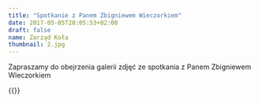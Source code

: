 ```yaml
---
title: "Spotkanie z Panem Zbigniewem Wieczorkiem"
date: 2017-05-05T20:05:53+02:00
draft: false
name: Zarząd Koła
thumbnail: 2.jpg
---
```


Zapraszamy do obejrzenia galerii zdjęć ze spotkania z Panem Zbigniewem Wieczorkiem

<!--more-->

{{<gallery>}}

